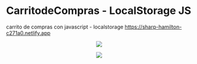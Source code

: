 # CarritodeCompras - LocalStorage JS
carrito de compras con javascript - localstorage
https://sharp-hamilton-c271a0.netlify.app 

<p align="center">
      <img src="https://raw.githubusercontent.com/JairKevinFG/CarritodeCompras/master/img/1.png">
</p>

<p align="center">
      <img src="https://raw.githubusercontent.com/JairKevinFG/CarritodeCompras/master/img/2.png">
</p>


